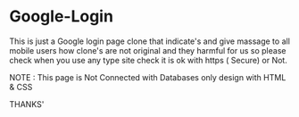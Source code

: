 # Google-Login

This is just a Google login page clone that indicate's  and give massage to all mobile users how clone's are not original and they harmful for us so please check when you use any type site check it is ok with https ( Secure) or Not.

NOTE  :   This page is Not Connected with Databases only design with HTML & CSS


THANKS' 
